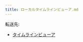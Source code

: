```yaml
---
title: ローカルタイムラインビューア.md
---
```

<div>

転送先:

-   [タイムラインビューア](/%E3%82%BF%E3%82%A4%E3%83%A0%E3%83%A9%E3%82%A4%E3%83%B3%E3%83%93%E3%83%A5%E3%83%BC%E3%82%A2 "タイムラインビューア")

</div>

<div>

</div>
